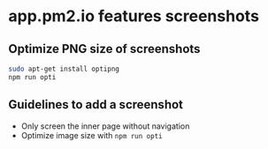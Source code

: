 # app.pm2.io features screenshots

## Optimize PNG size of screenshots

```bash
sudo apt-get install optipng
npm run opti
```

## Guidelines to add a screenshot

- Only screen the inner page without navigation
- Optimize image size with `npm run opti`
